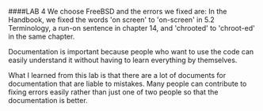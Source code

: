 ####LAB 4
We choose FreeBSD and the errors we fixed are:
In the Handbook, we fixed the words 'on screen' to 'on-screen' in 5.2 Terminology, a run-on sentence in chapter 14,
and 'chrooted'  to 'chroot-ed' in the same chapter. 

Documentation is important because people who want to use the code can easily understand it without having
to learn everything by themselves.

What I learned from this lab is that there are a lot of documents for documentation that are liable to mistakes. 
Many people can contribute to fixing errors easily rather than just one of two people so that the documentation is better. 

